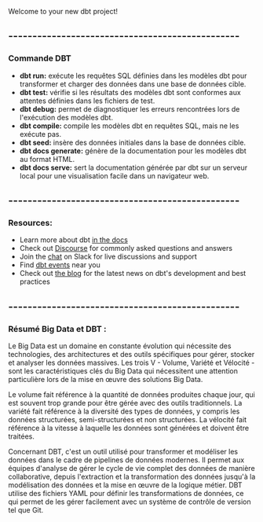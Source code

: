 Welcome to your new dbt project!

## ------------------------------------------------

### Commande DBT
- <b>dbt run:</b> exécute les requêtes SQL définies dans les modèles dbt pour transformer et charger des données dans une base de données cible.
- <b>dbt test:</b> vérifie si les résultats des modèles dbt sont conformes aux attentes définies dans les fichiers de test.
- <b>dbt debug:</b> permet de diagnostiquer les erreurs rencontrées lors de l'exécution des modèles dbt.
- <b>dbt compile:</b> compile les modèles dbt en requêtes SQL, mais ne les exécute pas.
- <b>dbt seed:</b> insère des données initiales dans la base de données cible.
- <b>dbt docs generate:</b> génère de la documentation pour les modèles dbt au format HTML.
- <b>dbt docs serve:</b> sert la documentation générée par dbt sur un serveur local pour une visualisation facile dans un navigateur web.

## ------------------------------------------------

### Resources:
- Learn more about dbt [in the docs](https://docs.getdbt.com/docs/introduction)
- Check out [Discourse](https://discourse.getdbt.com/) for commonly asked questions and answers
- Join the [chat](https://community.getdbt.com/) on Slack for live discussions and support
- Find [dbt events](https://events.getdbt.com) near you
- Check out [the blog](https://blog.getdbt.com/) for the latest news on dbt's development and best practices

## ------------------------------------------------

### Résumé Big Data et DBT :
Le Big Data est un domaine en constante évolution qui nécessite des technologies, des architectures et des outils spécifiques pour gérer, stocker et analyser les données massives. Les trois V - Volume, Variété et Vélocité - sont les caractéristiques clés du Big Data qui nécessitent une attention particulière lors de la mise en œuvre des solutions Big Data.

Le volume fait référence à la quantité de données produites chaque jour, qui est souvent trop grande pour être gérée avec des outils traditionnels.
La variété fait référence à la diversité des types de données, y compris les données structurées, semi-structurées et non structurées.
La vélocité fait référence à la vitesse à laquelle les données sont générées et doivent être traitées.

Concernant DBT, c'est un outil utilisé pour transformer et modéliser les données dans le cadre de pipelines de données modernes. Il permet aux équipes d'analyse de gérer le cycle de vie complet des données de manière collaborative, depuis l'extraction et la transformation des données jusqu'à la modélisation des données et la mise en œuvre de la logique métier.
DBT utilise des fichiers YAML pour définir les transformations de données, ce qui permet de les gérer facilement avec un système de contrôle de version tel que Git.
